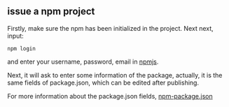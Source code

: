 ## issue a npm project

Firstly, make sure the npm has been initialized in the project. Next next, input:

```
npm login
```

and enter your username, password, email in [npmjs](https://www.npmjs.com/). 

Next, it will ask to enter some information of the package, actually, it is the same fields of package.json, which can be 
edited after publishing.

For more information about the package.json fields, [npm-package.json](https://docs.npmjs.com/files/package.json)





